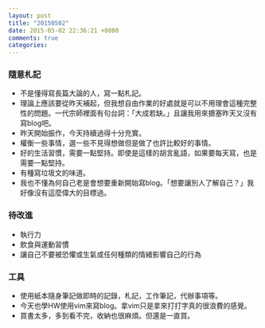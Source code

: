 ```yaml
---
layout: post
title: "20150502"
date: 2015-05-02 22:36:21 +0800
comments: true
categories: 
---
```


### 隨意札記

- 不是懂得寫長篇大論的人，寫一點札記。
- 理論上應該要從昨天補起，但我想自由作業的好處就是可以不用理會這種完整性的問題。一代宗師裡面有句台詞：「大成若缺。」且讓我用來搪塞昨天又沒有寫blog吧。
- 昨天開始振作，今天持續過得十分充實。
- 權衡一些事情，選一些不見得想做但是做了也許比較好的事情。
- 好的生活習慣，需要一點堅持。即使是這樣的胡言亂語，如果要每天寫，也是需要一點堅持。
- 有種寫垃圾文的味道。
- 我也不懂為何自己老是會想要重新開始寫blog。「想要讓別人了解自己？」我好像沒有這麼偉大的目標過。


### 待改進

- 執行力
- 飲食與運動習慣
- 讓自己不要被恐懼或生氣或任何種類的情緒影響自己的行為


### 工具

- 使用紙本隨身筆記做即時的記錄，札記，工作筆記，代辦事項等。
- 今天也學HW使用vim來寫blog。拿vim只是拿來打打字真的很浪費的感覺。
- 買書太多，多到看不完，收納也很麻煩。但還是一直買。
